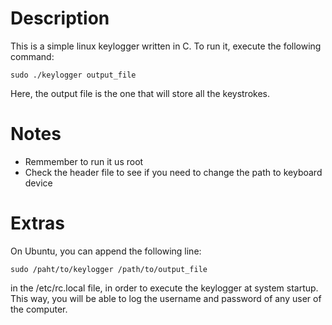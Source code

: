 # Description
This is a simple linux keylogger written in C. To run it, execute the
following command:
```
sudo ./keylogger output_file
```
Here, the output file is the one that will store all the keystrokes.

# Notes
- Remmember to run it us root
- Check the header file to see if you need to change the path to keyboard
  device

# Extras
On Ubuntu, you can append the following line:
```
sudo /paht/to/keylogger /path/to/output_file
```
in the /etc/rc.local file, in order to execute the keylogger at system startup.
This way, you will be able to log the username and password of any user of the
computer.
